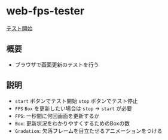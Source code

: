# web-fps-tester
[テスト開始](https://kabixi000.github.io/web-fps-tester/)

## 概要
- ブラウザで画面更新のテストを行う

## 説明
- `start` ボタンでテスト開始 `stop` ボタンでテスト停止
- `FPS` `Box` を更新したい場合は `stop` → `start` が必要
- `FPS`: 一秒間に何回画面を更新するか
- `Box`: 更新状況をわかりやすくするためのBoxの数
- `Gradation`: 欠落フレームを目立たせるアニメーションをつける
